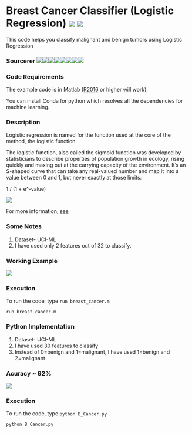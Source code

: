 # Breast Cancer Classifier (Logistic Regression) [![](https://img.shields.io/github/license/sourcerer-io/hall-of-fame.svg?colorB=ff0000)](https://github.com/akshaybahadur21/BreastCancer_Classification/blob/master/LICENSE.txt)  [![](https://img.shields.io/badge/Akshay-Bahadur-brightgreen.svg?colorB=ff0000)](https://akshaybahadur.com)
This code helps you classify malignant and benign tumors using Logistic Regression

### Sourcerer [![](https://sourcerer.io/fame/akshaybahadur21/akshaybahadur21/BreastCancer_Classification/images/0)](https://sourcerer.io/fame/akshaybahadur21/akshaybahadur21/BreastCancer_Classification/links/0)[![](https://sourcerer.io/fame/akshaybahadur21/akshaybahadur21/BreastCancer_Classification/images/1)](https://sourcerer.io/fame/akshaybahadur21/akshaybahadur21/BreastCancer_Classification/links/1)[![](https://sourcerer.io/fame/akshaybahadur21/akshaybahadur21/BreastCancer_Classification/images/2)](https://sourcerer.io/fame/akshaybahadur21/akshaybahadur21/BreastCancer_Classification/links/2)[![](https://sourcerer.io/fame/akshaybahadur21/akshaybahadur21/BreastCancer_Classification/images/3)](https://sourcerer.io/fame/akshaybahadur21/akshaybahadur21/BreastCancer_Classification/links/3)[![](https://sourcerer.io/fame/akshaybahadur21/akshaybahadur21/BreastCancer_Classification/images/4)](https://sourcerer.io/fame/akshaybahadur21/akshaybahadur21/BreastCancer_Classification/links/4)[![](https://sourcerer.io/fame/akshaybahadur21/akshaybahadur21/BreastCancer_Classification/images/5)](https://sourcerer.io/fame/akshaybahadur21/akshaybahadur21/BreastCancer_Classification/links/5)[![](https://sourcerer.io/fame/akshaybahadur21/akshaybahadur21/BreastCancer_Classification/images/6)](https://sourcerer.io/fame/akshaybahadur21/akshaybahadur21/BreastCancer_Classification/links/6)[![](https://sourcerer.io/fame/akshaybahadur21/akshaybahadur21/BreastCancer_Classification/images/7)](https://sourcerer.io/fame/akshaybahadur21/akshaybahadur21/BreastCancer_Classification/links/7)

### Code Requirements
The example code is in Matlab ([R2016](https://in.mathworks.com/help/matlab/) or higher will work). 

You can install Conda for python which resolves all the dependencies for machine learning.

### Description
Logistic regression is named for the function used at the core of the method, the logistic function.

The logistic function, also called the sigmoid function was developed by statisticians to describe properties of population growth in ecology, rising quickly and maxing out at the carrying capacity of the environment. It’s an S-shaped curve that can take any real-valued number and map it into a value between 0 and 1, but never exactly at those limits.

1 / (1 + e^-value)

<img src="https://github.com/akshaybahadur21/BreastCancer_Classification/blob/master/Logistic-Function.png">

For more information, [see](https://en.wikipedia.org/wiki/Logistic_regression)

### Some Notes
1) Dataset- UCI-ML
2) I have used only 2 features out of 32 to classify.

### Working Example
<img src="https://github.com/akshaybahadur21/BreastCancer_Classification/blob/master/breast_cancer.gif">

### Execution
To run the code, type `run breast_cancer.m`

```
run breast_cancer.m
```

### Python Implementation

1) Dataset- UCI-ML
2) I have used 30 features to classify
3) Instead of 0=benign and 1=malignant, I have used 1=benign and 2=malignant

### Acuracy ~ 92%

<img src="https://github.com/akshaybahadur21/BreastCancer_Classification/blob/master/b_cancer_python.gif">

### Execution
To run the code, type `python B_Cancer.py`

```
python B_Cancer.py
```



